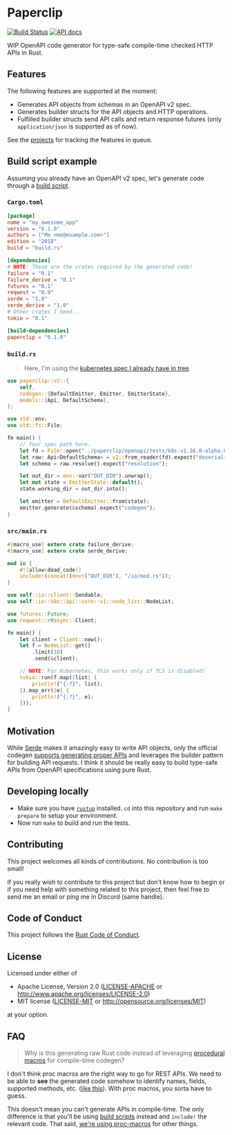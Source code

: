 # Paperclip

[![Build Status](https://api.travis-ci.org/wafflespeanut/paperclip.svg?branch=master)](https://travis-ci.org/wafflespeanut/paperclip)
[![API docs](https://img.shields.io/badge/docs-latest-blue.svg)](https://paperclip.waffles.space/paperclip_openapi)

WIP OpenAPI code generator for type-safe compile-time checked HTTP APIs in Rust.

## Features

The following features are supported at the moment:

 - Generates API objects from schemas in an OpenAPI v2 spec.
 - Generates builder structs for the API objects and HTTP operations.
 - Fulfilled builder structs send API calls and return response futures (only `application/json` is supported as of now).

See the [projects](https://github.com/wafflespeanut/paperclip/projects) for tracking the features in queue.

## Build script example

Assuming you already have an OpenAPI v2 spec, let's generate code through a [build script](https://doc.rust-lang.org/cargo/reference/build-scripts.html).

### `Cargo.toml`

```toml
[package]
name = "my_awesome_app"
version = "0.1.0"
authors = ["Me <me@example.com>"]
edition = "2018"
build = "build.rs"

[dependencies]
# NOTE: These are the crates required by the generated code!
failure = "0.1"
failure_derive = "0.1"
futures = "0.1"
reqwest = "0.9"
serde = "1.0"
serde_derive = "1.0"
# Other crates I need...
tokio = "0.1"

[build-dependencies]
paperclip = "0.1.0"
```

### `build.rs`

> Here, I'm using the [kubernetes spec I already have in tree](./openapi/tests/k8s-v1.16.0-alpha.0-openapi-v2.json).

```rust
use paperclip::v2::{
    self,
    codegen::{DefaultEmitter, Emitter, EmitterState},
    models::{Api, DefaultSchema},
};

use std::env;
use std::fs::File;

fn main() {
    // Your spec path here.
    let fd = File::open("../paperclip/openapi/tests/k8s-v1.16.0-alpha.0-openapi-v2.json").expect("schema?");
    let raw: Api<DefaultSchema> = v2::from_reader(fd).expect("deserializing spec");
    let schema = raw.resolve().expect("resolution");

    let out_dir = env::var("OUT_DIR").unwrap();
    let mut state = EmitterState::default();
    state.working_dir = out_dir.into();

    let emitter = DefaultEmitter::from(state);
    emitter.generate(&schema).expect("codegen");
}
```

### `src/main.rs`

```rust
#[macro_use] extern crate failure_derive;
#[macro_use] extern crate serde_derive;

mod io {
    #![allow(dead_code)]
    include!(concat!(env!("OUT_DIR"), "/io/mod.rs"));
}

use self::io::client::Sendable;
use self::io::k8s::api::core::v1::node_list::NodeList;

use futures::Future;
use reqwest::r#async::Client;

fn main() {
    let client = Client::new();
    let f = NodeList::get()
        .limit(10)
        .send(&client);

    // NOTE: For Kubernetes, this works only if TLS is disabled!
    tokio::run(f.map(|list| {
        println!("{:?}", list);
    }).map_err(|e| {
        println!("{:?}", e);
    }));
}
```

## Motivation

While [Serde](https://serde.rs/) makes it amazingly easy to write API objects, only the official codegen [supports generating proper APIs](https://github.com/swagger-api/swagger-codegen/tree/dedb5ce36d54495365da9a7d88d1e6e056cfe29f/samples/client/petstore/rust) and leverages the builder pattern for building API requests. I think it should be really easy to build type-safe APIs from OpenAPI specifications using pure Rust.

## Developing locally

 - Make sure you have [`rustup`](https://rustup.rs/) installed. `cd` into this repository and run `make prepare` to setup your environment.
 - Now run `make` to build and run the tests.

## Contributing

This project welcomes all kinds of contributions. No contribution is too small!

If you really wish to contribute to this project but don't know how to begin or if you need help with something related to this project, then feel free to send me an email or ping me in Discord (same handle).

## Code of Conduct

This project follows the [Rust Code of Conduct](https://www.rust-lang.org/policies/code-of-conduct).

## License

Licensed under either of

- Apache License, Version 2.0 ([LICENSE-APACHE](LICENSE-APACHE) or http://www.apache.org/licenses/LICENSE-2.0)
- MIT license ([LICENSE-MIT](LICENSE-MIT) or http://opensource.org/licenses/MIT)

at your option.

## FAQ

> Why is this generating raw Rust code instead of leveraging [procedural macros](https://doc.rust-lang.org/reference/procedural-macros.html) for compile-time codegen?

I don't think proc macros are the right way to go for REST APIs. We need to be able to **see** the generated code somehow to identify names, fields, supported methods, etc. ([like this](https://paperclip.waffles.space/tests/test_k8s/api/)). With proc macros, you sorta have to guess.

This doesn't mean you can't generate APIs in compile-time. The only difference is that you'll be using [build scripts](https://doc.rust-lang.org/cargo/reference/build-scripts.html) instead and `include!` the relevant code. That said, [we're using proc-macros](./macros) for other things.
